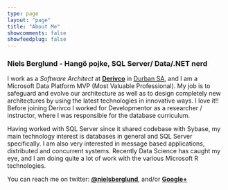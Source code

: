 ```yaml
---
type: page
layout: "page"
title: "About Me"
showcomments: false
showfeedplug: false
---
```


### Niels Berglund - Hangö pojke, SQL Server/ Data/.NET nerd

I work as a *Software Architect* at [**Derivco**](/derivco) in [Durban SA][1], and I am a Microsoft Data Platform MVP (Most Valuable Professional). My job is to safeguard and evolve our architecture as well as to design completely new architectures by using the latest technologies in innovative ways. I love it!! Before joining Derivco I worked for Developmentor as a researcher / instructor, where I was responsible for the database curriculum.

Having worked with SQL Server since it shared codebase with Sybase, my main technology interest is databases in general and SQL Server specifically. I am also very interested in message based applications, distributed and concurrent systems. Recently Data Science has caught my eye, and I am doing quite a lot of work with the various Microsoft R technologies.

You can reach me on twitter: [**@nielsberglund**][3], and/or [**Google+**][4]

[1]: http://www.derivco.com
[2]: http://www.develop.com/uk
[3]: http://twitter.com/nielsberglund
[4]: https://plus.google.com/u/0/109374849138720664008
